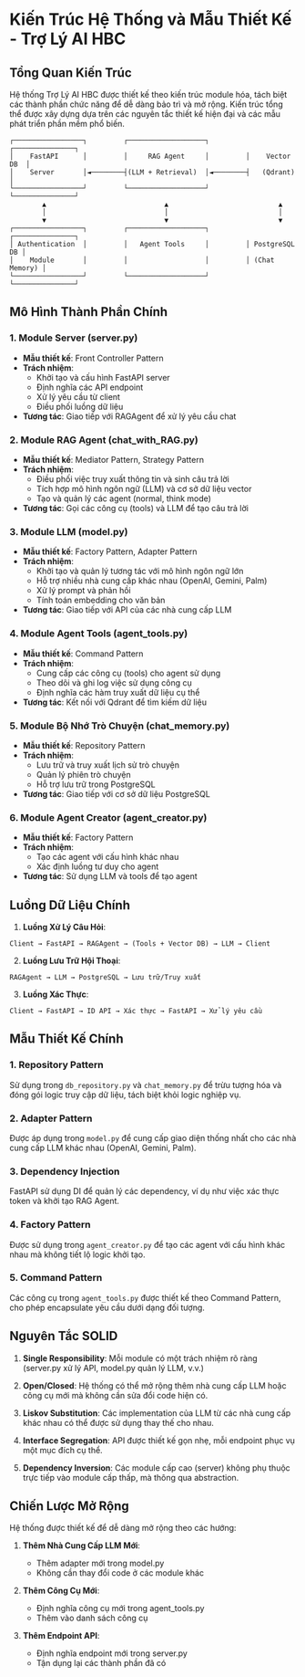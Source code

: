 # Kiến Trúc Hệ Thống và Mẫu Thiết Kế - Trợ Lý AI HBC

## Tổng Quan Kiến Trúc

Hệ thống Trợ Lý AI HBC được thiết kế theo kiến trúc module hóa, tách biệt các thành phần chức năng để dễ dàng bảo trì và mở rộng. Kiến trúc tổng thể được xây dựng dựa trên các nguyên tắc thiết kế hiện đại và các mẫu phát triển phần mềm phổ biến.

```
┌─────────────────┐         ┌───────────────────┐         ┌───────────────┐
│    FastAPI      │         │     RAG Agent     │         │    Vector DB  │
│    Server       │◄────────┤(LLM + Retrieval)  │◄────────┤   (Qdrant)    │
└─────────────────┘         └───────────────────┘         └───────────────┘
        ▲                             ▲                           ▲
        │                             │                           │
        ▼                             ▼                           ▼
┌─────────────────┐         ┌───────────────────┐         ┌───────────────┐
│ Authentication  │         │   Agent Tools     │         │ PostgreSQL DB │
│    Module       │         │                   │         │ (Chat Memory) │
└─────────────────┘         └───────────────────┘         └───────────────┘
```

## Mô Hình Thành Phần Chính

### 1. Module Server (server.py)

-   **Mẫu thiết kế**: Front Controller Pattern
-   **Trách nhiệm**:
    -   Khởi tạo và cấu hình FastAPI server
    -   Định nghĩa các API endpoint
    -   Xử lý yêu cầu từ client
    -   Điều phối luồng dữ liệu
-   **Tương tác**: Giao tiếp với RAGAgent để xử lý yêu cầu chat

### 2. Module RAG Agent (chat_with_RAG.py)

-   **Mẫu thiết kế**: Mediator Pattern, Strategy Pattern
-   **Trách nhiệm**:
    -   Điều phối việc truy xuất thông tin và sinh câu trả lời
    -   Tích hợp mô hình ngôn ngữ (LLM) và cơ sở dữ liệu vector
    -   Tạo và quản lý các agent (normal, think mode)
-   **Tương tác**: Gọi các công cụ (tools) và LLM để tạo câu trả lời

### 3. Module LLM (model.py)

-   **Mẫu thiết kế**: Factory Pattern, Adapter Pattern
-   **Trách nhiệm**:
    -   Khởi tạo và quản lý tương tác với mô hình ngôn ngữ lớn
    -   Hỗ trợ nhiều nhà cung cấp khác nhau (OpenAI, Gemini, Palm)
    -   Xử lý prompt và phản hồi
    -   Tính toán embedding cho văn bản
-   **Tương tác**: Giao tiếp với API của các nhà cung cấp LLM

### 4. Module Agent Tools (agent_tools.py)

-   **Mẫu thiết kế**: Command Pattern
-   **Trách nhiệm**:
    -   Cung cấp các công cụ (tools) cho agent sử dụng
    -   Theo dõi và ghi log việc sử dụng công cụ
    -   Định nghĩa các hàm truy xuất dữ liệu cụ thể
-   **Tương tác**: Kết nối với Qdrant để tìm kiếm dữ liệu

### 5. Module Bộ Nhớ Trò Chuyện (chat_memory.py)

-   **Mẫu thiết kế**: Repository Pattern
-   **Trách nhiệm**:
    -   Lưu trữ và truy xuất lịch sử trò chuyện
    -   Quản lý phiên trò chuyện
    -   Hỗ trợ lưu trữ trong PostgreSQL
-   **Tương tác**: Giao tiếp với cơ sở dữ liệu PostgreSQL

### 6. Module Agent Creator (agent_creator.py)

-   **Mẫu thiết kế**: Factory Pattern
-   **Trách nhiệm**:
    -   Tạo các agent với cấu hình khác nhau
    -   Xác định luồng tư duy cho agent
-   **Tương tác**: Sử dụng LLM và tools để tạo agent

## Luồng Dữ Liệu Chính

1. **Luồng Xử Lý Câu Hỏi**:

```
Client → FastAPI → RAGAgent → (Tools + Vector DB) → LLM → Client
```

2. **Luồng Lưu Trữ Hội Thoại**:

```
RAGAgent → LLM → PostgreSQL → Lưu trữ/Truy xuất
```

3. **Luồng Xác Thực**:

```
Client → FastAPI → ID API → Xác thực → FastAPI → Xử lý yêu cầu
```

## Mẫu Thiết Kế Chính

### 1. Repository Pattern

Sử dụng trong `db_repository.py` và `chat_memory.py` để trừu tượng hóa và đóng gói logic truy cập dữ liệu, tách biệt khỏi logic nghiệp vụ.

### 2. Adapter Pattern

Được áp dụng trong `model.py` để cung cấp giao diện thống nhất cho các nhà cung cấp LLM khác nhau (OpenAI, Gemini, Palm).

### 3. Dependency Injection

FastAPI sử dụng DI để quản lý các dependency, ví dụ như việc xác thực token và khởi tạo RAG Agent.

### 4. Factory Pattern

Được sử dụng trong `agent_creator.py` để tạo các agent với cấu hình khác nhau mà không tiết lộ logic khởi tạo.

### 5. Command Pattern

Các công cụ trong `agent_tools.py` được thiết kế theo Command Pattern, cho phép encapsulate yêu cầu dưới dạng đối tượng.

## Nguyên Tắc SOLID

1. **Single Responsibility**: Mỗi module có một trách nhiệm rõ ràng (server.py xử lý API, model.py quản lý LLM, v.v.)

2. **Open/Closed**: Hệ thống có thể mở rộng thêm nhà cung cấp LLM hoặc công cụ mới mà không cần sửa đổi code hiện có.

3. **Liskov Substitution**: Các implementation của LLM từ các nhà cung cấp khác nhau có thể được sử dụng thay thế cho nhau.

4. **Interface Segregation**: API được thiết kế gọn nhẹ, mỗi endpoint phục vụ một mục đích cụ thể.

5. **Dependency Inversion**: Các module cấp cao (server) không phụ thuộc trực tiếp vào module cấp thấp, mà thông qua abstraction.

## Chiến Lược Mở Rộng

Hệ thống được thiết kế để dễ dàng mở rộng theo các hướng:

1. **Thêm Nhà Cung Cấp LLM Mới**:

    - Thêm adapter mới trong model.py
    - Không cần thay đổi code ở các module khác

2. **Thêm Công Cụ Mới**:

    - Định nghĩa công cụ mới trong agent_tools.py
    - Thêm vào danh sách công cụ

3. **Thêm Endpoint API**:
    - Định nghĩa endpoint mới trong server.py
    - Tận dụng lại các thành phần đã có
